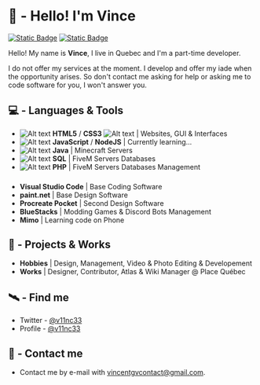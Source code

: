 # 💎 - Hello! I'm Vince
[![Static Badge](https://img.shields.io/badge/%40v11nc33-444?logo=github&logoColor=white)](https://github.com/v11nc33)
[![Static Badge](https://img.shields.io/badge/%40v11nc33-1da1f2?logo=twitter&logoColor=white)](https://twitter.com/v11nc33)

Hello! My name is **Vince**, I live in Quebec and I'm a part-time developer.

I do not offer my services at the moment. I develop and offer my iade when the opportunity arises. So don't contact me asking for help or asking me to code software for you, I won't answer you.

## 💻 - Languages & Tools
- ![Alt text](https://media.discordapp.net/attachments/1133904515570094241/1135711251352277062/html_16x16.png "Title") **HTML5** / **CSS3** ![Alt text](https://media.discordapp.net/attachments/1133904515570094241/1135712097540509787/css_16x16.png "Title") | Websites, GUI & Interfaces 
- ![Alt text](https://media.discordapp.net/attachments/1133904515570094241/1135711751892107367/javascript_16x16.png "Title") **JavaScript** / **NodeJS** | Currently learning...
- ![Alt text](https://media.discordapp.net/attachments/1133904515570094241/1135712552815435776/java_16x16.png "Title") **Java** | Minecraft Servers
- ![Alt text](https://media.discordapp.net/attachments/1133904515570094241/1135713579367145482/Sans_titre.png "Title") **SQL** | FiveM Servers Databases
- ![Alt text](https://media.discordapp.net/attachments/1133904515570094241/1135713835949494364/php_16x16.png "Title") **PHP** | FiveM Servers Databases Management
###
- **Visual Studio Code** | Base Coding Software
- **paint.net** | Base Design Software
- **Procreate Pocket** | Second Design Software
- **BlueStacks** | Modding Games & Discord Bots Management
- **Mimo** | Learning code on Phone

## 💼 - Projects & Works
- **Hobbies** | Design, Management, Video & Photo Editing & Developement
- **Works** | Designer, Contributor, Atlas & Wiki Manager @ Place Québec

## 🛰️ - Find me

 - Twitter - [@v11nc33](https://twitter.com/v11nc33)
 - Profile - [@v11nc33](https://github.com/v11nc33)

## 📡 - Contact me
 - Contact me by e-mail with [vincentgvcontact@gmail.com](vincentgvcontact@gmail.com).
